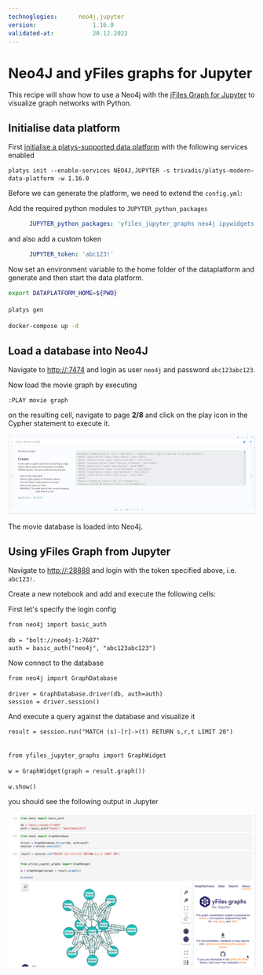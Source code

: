 ```yaml
---
technoglogies:      neo4j,jupyter
version:				1.16.0
validated-at:			20.12.2022
---
```


# Neo4J and yFiles graphs for Jupyter

This recipe will show how to use a Neo4j with the [jFiles Graph for Jupyter](https://www.yworks.com/products/yfiles-graphs-for-jupyter) to visualize graph networks with Python.

## Initialise data platform

First [initialise a platys-supported data platform](../documentation/getting-started) with the following services enabled

```
platys init --enable-services NEO4J,JUPYTER -s trivadis/platys-modern-data-platform -w 1.16.0
```

Before we can generate the platform, we need to extend the `config.yml`:

Add the required python modules to `JUPYTER_python_packages`

```yaml
      JUPYTER_python_packages: 'yfiles_jupyter_graphs neo4j ipywidgets'
```

and also add a custom token

```yaml
      JUPYTER_token: 'abc123!'
```

Now set an environment variable to the home folder of the dataplatform and generate and then start the data platform.

```bash
export DATAPLATFORM_HOME=${PWD}

platys gen

docker-compose up -d
```

## Load a database into Neo4J

Navigate to <http://:7474> and login as user `neo4j` and password `abc123abc123`.

Now load the movie graph by executing

```
:PLAY movie graph
```

on the resulting cell, navigate to page **2/8** and click on the play icon in the Cypher statement to execute it. 

![](./images/neo4j-movie-graph.png)

The movie database is loaded into Neo4j.

## Using yFiles Graph from Jupyter

Navigate to <http://:28888> and login with the token specified above, i.e. `abc123!`.

Create a new notebook and add and execute the following cells:


First let's specify the login config

```cypher
from neo4j import basic_auth

db = "bolt://neo4j-1:7687"
auth = basic_auth("neo4j", "abc123abc123")
```

Now connect to the database

```cypher
from neo4j import GraphDatabase

driver = GraphDatabase.driver(db, auth=auth)
session = driver.session()
```

And execute a query against the database and visualize it


```cypher
result = session.run("MATCH (s)-[r]->(t) RETURN s,r,t LIMIT 20")


from yfiles_jupyter_graphs import GraphWidget

w = GraphWidget(graph = result.graph())

w.show()
```

you should see the following output in Jupyter

![](./images/jupyter-yfiles-graph.png)